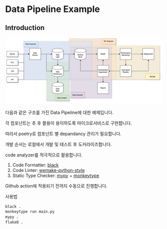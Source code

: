 # Data Pipeline Example

## Introduction

![Pipeline Structure](./doc/images/readme_pipeline.jpg)

다음과 같은 구조를 가진 Data Pipeline에 대한 예제입니다.

각 컴포넌트는 추 후 활용이 용이하도록 마이크로서비스로 구현합니다.

따라서 poetry로 컴포넌트 별 depandancy 관리가 필요합니다.

개발 순서는 로컬에서 개발 및 테스트 후 도커라이즈합니다.

code analyzer를 적극적으로 활용합니다.

1. Code Formatter: [black](https://github.com/python/black)
2. Code Linter: [wemake-python-style](https://github.com/wemake-services/wemake-python-styleguide)
3. Static Type Checker: [mypy](https://github.com/python/mypy) + [monkeytype](https://github.com/Instagram/MonkeyType)

Github action에 적용되기 전까지 수동으로 진행합니다.

사용법

```bash
black .
monkeytype run main.py
mypy .
flake8 .
```

